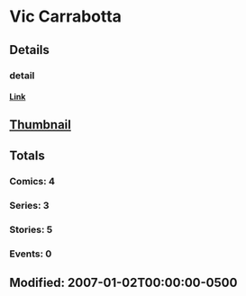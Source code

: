 # Vic  Carrabotta 
## Details
### detail
#### [Link](http://marvel.com/comics/creators/1616/vic_carrabotta?utm_campaign=apiRef&utm_source=225578a89fc76f3d20fbffda5d17a88d)
## [Thumbnail](http://i.annihil.us/u/prod/marvel/i/mg/b/40/image_not_available.jpg)
## Totals
### Comics: 4
### Series: 3
### Stories: 5
### Events: 0
## Modified: 2007-01-02T00:00:00-0500